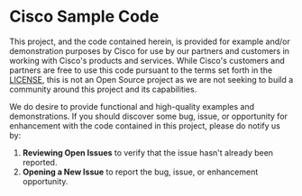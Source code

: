 # Cisco Sample Code
This project, and the code contained herein, is provided for example and/or demonstration purposes by Cisco for use by our partners and customers in working with Cisco's products and services. While Cisco's customers and partners are free to use this code pursuant to the terms set forth in the [LICENSE](https://wwwin-github.cisco.com/abhr/patient-help/blob/master/LICENSE.md), this is not an Open Source project as we are not seeking to build a community around this project and its capabilities.

We do desire to provide functional and high-quality examples and demonstrations. If you should discover some bug, issue, or opportunity for enhancement with the code contained in this project, please do notify us by:

1. **Reviewing Open Issues** to verify that the issue hasn't already been reported.
2. **Opening a New Issue** to report the bug, issue, or enhancement opportunity.
